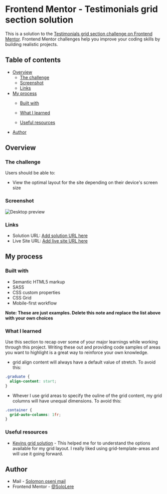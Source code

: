 # Frontend Mentor - Testimonials grid section solution

This is a solution to the [Testimonials grid section challenge on Frontend Mentor](https://www.frontendmentor.io/challenges/testimonials-grid-section-Nnw6J7Un7). Frontend Mentor challenges help you improve your coding skills by building realistic projects. 

## Table of contents

- [Overview](#overview)
  - [The challenge](#the-challenge)
  - [Screenshot](#screenshot)
  - [Links](#links)
- [My process](#my-process)
  - [Built with](#built-with)
  - [What I learned](#what-i-learned)
  
  - [Useful resources](#useful-resources)
- [Author](#author)


## Overview

### The challenge

Users should be able to:

- View the optimal layout for the site depending on their device's screen size

### Screenshot

![Desktop preview](/testimonials-grid-section-main/images/127.0.0.1_5500_testimonials-grid-section-main_.png)


### Links

- Solution URL: [Add solution URL here](https://your-solution-url.com)
- Live Site URL: [Add live site URL here](https://your-live-site-url.com)

## My process

### Built with

- Semantic HTML5 markup
- SASS
- CSS custom properties
- CSS Grid
- Mobile-first workflow

**Note: These are just examples. Delete this note and replace the list above with your own choices**

### What I learned

Use this section to recap over some of your major learnings while working through this project. Writing these out and providing code samples of areas you want to highlight is a great way to reinforce your own knowledge.


- grid align content will always have a default value of stretch.  To avoid this: 

```css
.graduate {
  align-content: start;
}
```

- Whever I use grid areas to specify the ouline of the grid content, my grid columns will have unequal dimensions. To avoid this: 

```css
.container {
  grid-auto-columns: 1fr;
}
```

### Useful resources

- [Kevins grid solution](https://youtu.be/rg7Fvvl3taU) - This helped me for to understand the options available for my grid layout. I really liked using grid-template-areas and will use it going forward.


## Author

- Mail - [Solomon oseni mail](jnrolalere@gmail.com)
- Frontend Mentor - [@SoloLere](https://www.frontendmentor.io/profile/@SoloLere)

